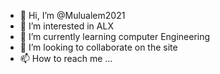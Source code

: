 - 👋 Hi, I’m @Mulualem2021
- 👀 I’m interested in ALX
- 🌱 I’m currently learning computer Engineering 
- 💞️ I’m looking to collaborate on the site
- 📫 How to reach me ...

<!---
Mulualem2021/Mulualem2021 is a ✨ special ✨ repository because its `README.md` (this file) appears on your GitHub profile.
You can click the Preview link to take a look at your changes.
--->

